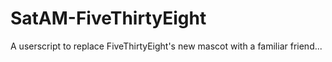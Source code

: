 # SatAM-FiveThirtyEight

A userscript to replace FiveThirtyEight's new mascot with a familiar friend...